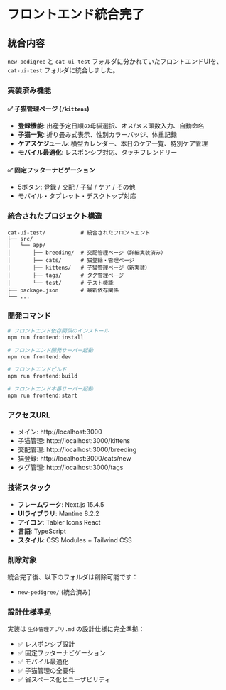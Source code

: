 # フロントエンド統合完了

## 統合内容

`new-pedigree` と `cat-ui-test` フォルダに分かれていたフロントエンドUIを、`cat-ui-test` フォルダに統合しました。

### 実装済み機能

#### ✅ **子猫管理ページ** (`/kittens`)
- **登録機能**: 出産予定日順の母猫選択、オス/メス頭数入力、自動命名
- **子猫一覧**: 折り畳み式表示、性別カラーバッジ、体重記録
- **ケアスケジュール**: 横型カレンダー、本日のケア一覧、特別ケア管理
- **モバイル最適化**: レスポンシブ対応、タッチフレンドリー

#### ✅ **固定フッターナビゲーション**
- 5ボタン: 登録 / 交配 / 子猫 / ケア / その他
- モバイル・タブレット・デスクトップ対応

### 統合されたプロジェクト構造

```
cat-ui-test/           # 統合されたフロントエンド
├── src/
│   └── app/
│       ├── breeding/  # 交配管理ページ（詳細実装済み）
│       ├── cats/      # 猫登録・管理ページ
│       ├── kittens/   # 子猫管理ページ（新実装）
│       ├── tags/      # タグ管理ページ
│       └── test/      # テスト機能
├── package.json       # 最新依存関係
└── ...
```

### 開発コマンド

```bash
# フロントエンド依存関係のインストール
npm run frontend:install

# フロントエンド開発サーバー起動
npm run frontend:dev

# フロントエンドビルド
npm run frontend:build

# フロントエンド本番サーバー起動
npm run frontend:start
```

### アクセスURL

- メイン: http://localhost:3000
- 子猫管理: http://localhost:3000/kittens
- 交配管理: http://localhost:3000/breeding
- 猫登録: http://localhost:3000/cats/new
- タグ管理: http://localhost:3000/tags

### 技術スタック

- **フレームワーク**: Next.js 15.4.5
- **UIライブラリ**: Mantine 8.2.2
- **アイコン**: Tabler Icons React
- **言語**: TypeScript
- **スタイル**: CSS Modules + Tailwind CSS

### 削除対象

統合完了後、以下のフォルダは削除可能です：
- `new-pedigree/` (統合済み)

### 設計仕様準拠

実装は `生体管理アプリ.md` の設計仕様に完全準拠：
- ✅ レスポンシブ設計
- ✅ 固定フッターナビゲーション  
- ✅ モバイル最適化
- ✅ 子猫管理の全要件
- ✅ 省スペース化とユーザビリティ
